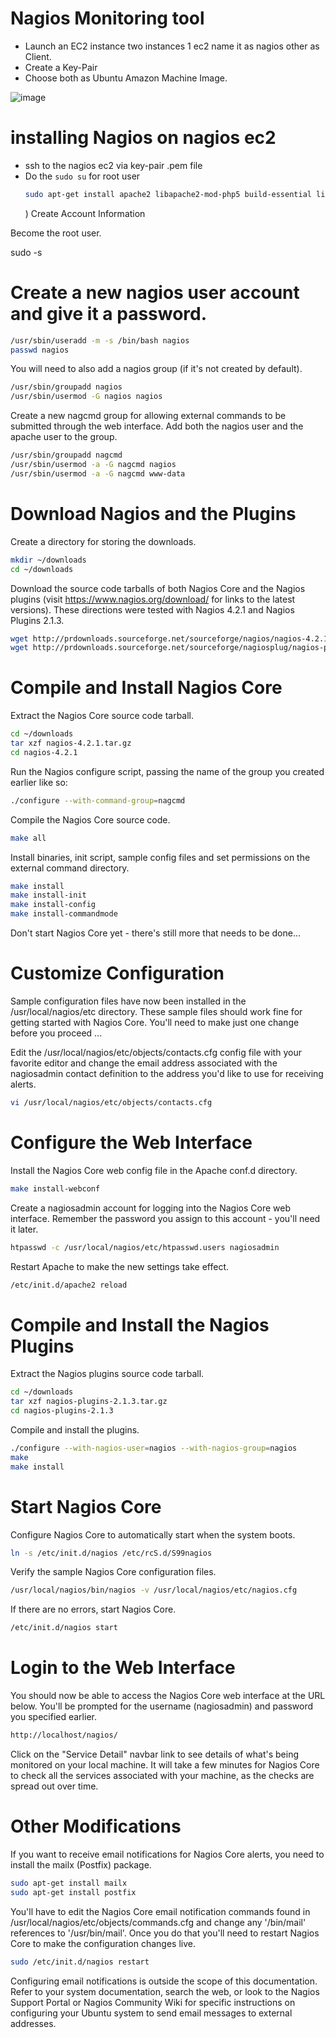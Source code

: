 # Nagios Monitoring tool
- Launch an EC2 instance two instances 1 ec2 name it as nagios other as Client.
- Create a Key-Pair
- Choose both as Ubuntu Amazon Machine Image.

  
![image](https://github.com/mallikharjuna160003/30-Days-of-AWS/assets/74324685/4ad83904-81e5-43b9-ac45-2678cf1c0a27)

# installing Nagios on nagios ec2 
- ssh to the nagios ec2 via key-pair .pem file
- Do the `sudo su` for root user
  ```sh
  sudo apt-get install apache2 libapache2-mod-php5 build-essential libgd-dev
  ```
  ) Create Account Information

Become the root user.

sudo -s

# Create a new nagios user account and give it a password.
```sh
/usr/sbin/useradd -m -s /bin/bash nagios
passwd nagios
```
You will need to also add a nagios group (if it's not created by default).
```sh
/usr/sbin/groupadd nagios
/usr/sbin/usermod -G nagios nagios
```
Create a new nagcmd group for allowing external commands to be submitted through the web interface. Add both the nagios user and the apache user to the group.
```sh
/usr/sbin/groupadd nagcmd
/usr/sbin/usermod -a -G nagcmd nagios
/usr/sbin/usermod -a -G nagcmd www-data
```


# Download Nagios and the Plugins

Create a directory for storing the downloads.
```sh
mkdir ~/downloads
cd ~/downloads
```
Download the source code tarballs of both Nagios Core and the Nagios plugins (visit https://www.nagios.org/download/ for links to the latest versions). These directions were tested with Nagios 4.2.1 and Nagios Plugins 2.1.3.
```sh
wget http://prdownloads.sourceforge.net/sourceforge/nagios/nagios-4.2.1.tar.gz
wget http://prdownloads.sourceforge.net/sourceforge/nagiosplug/nagios-plugins-2.1.3.tar.gz
```
# Compile and Install Nagios Core

Extract the Nagios Core source code tarball.
```sh
cd ~/downloads
tar xzf nagios-4.2.1.tar.gz
cd nagios-4.2.1
```
 Run the Nagios configure script, passing the name of the group you created earlier like so:
```sh
./configure --with-command-group=nagcmd
```
Compile the Nagios Core source code.
```sh
make all
```
Install binaries, init script, sample config files and set permissions on the external command directory.
```sh
make install
make install-init
make install-config
make install-commandmode
```
Don't start Nagios Core yet - there's still more that needs to be done... 


# Customize Configuration

Sample configuration files have now been installed in the /usr/local/nagios/etc directory. These sample files should work fine for getting started with Nagios Core. You'll need to make just one change before you proceed ...

Edit the /usr/local/nagios/etc/objects/contacts.cfg config file with your favorite editor and change the email address associated with the nagiosadmin contact definition to the address you'd like to use for receiving alerts.
```sh
vi /usr/local/nagios/etc/objects/contacts.cfg
```
# Configure the Web Interface

Install the Nagios Core web config file in the Apache conf.d directory.
```sh
make install-webconf
```
Create a nagiosadmin account for logging into the Nagios Core web interface. Remember the password you assign to this account - you'll need it later.
```sh
htpasswd -c /usr/local/nagios/etc/htpasswd.users nagiosadmin
```
Restart Apache to make the new settings take effect.
```sh
/etc/init.d/apache2 reload
```


# Compile and Install the Nagios Plugins

Extract the Nagios plugins source code tarball.
```sh
cd ~/downloads
tar xzf nagios-plugins-2.1.3.tar.gz
cd nagios-plugins-2.1.3
```
Compile and install the plugins.
```sh
./configure --with-nagios-user=nagios --with-nagios-group=nagios
make
make install
```


# Start Nagios Core

Configure Nagios Core to automatically start when the system boots.
```sh
ln -s /etc/init.d/nagios /etc/rcS.d/S99nagios
```
Verify the sample Nagios Core configuration files.
```sh
/usr/local/nagios/bin/nagios -v /usr/local/nagios/etc/nagios.cfg
```
If there are no errors, start Nagios Core.
```sh
/etc/init.d/nagios start
```

# Login to the Web Interface

You should now be able to access the Nagios Core web interface at the URL below. You'll be prompted for the username (nagiosadmin) and password you specified earlier.
```sh
http://localhost/nagios/
```
Click on the "Service Detail" navbar link to see details of what's being monitored on your local machine. It will take a few minutes for Nagios Core to check all the services associated with your machine, as the checks are spread out over time.

# Other Modifications

If you want to receive email notifications for Nagios Core alerts, you need to install the mailx (Postfix) package.
```sh
sudo apt-get install mailx
sudo apt-get install postfix
```
You'll have to edit the Nagios Core email notification commands found in /usr/local/nagios/etc/objects/commands.cfg and change any '/bin/mail' references to '/usr/bin/mail'. Once you do that you'll need to restart Nagios Core to make the configuration changes live.
```sh
sudo /etc/init.d/nagios restart
```
Configuring email notifications is outside the scope of this documentation. Refer to your system documentation, search the web, or look to the Nagios Support Portal or Nagios Community Wiki for specific instructions on configuring your Ubuntu system to send email messages to external addresses.



